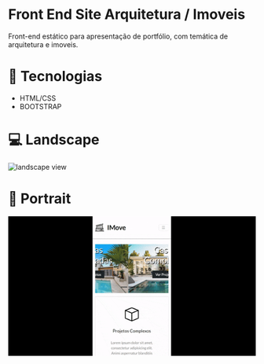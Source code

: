 # Front End Site Arquitetura / Imoveis

Front-end estático para apresentação de portfólio, com temática de arquitetura e imoveis.

# 📝 Tecnologias

- HTML/CSS
- BOOTSTRAP

# 💻 Landscape

<img src=".assets/img/imove_landscape.gif" alt="landscape view" />

# 📱 Portrait

<img src="./assets/img/imove_portrait.gif" alt="portrait view"/>